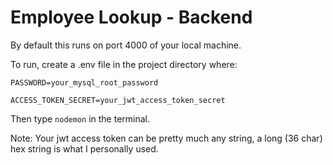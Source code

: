 # Employee Lookup - Backend

By default this runs on port 4000 of your local machine.

To run, create a .env file in the project directory where:

```
PASSWORD=your_mysql_root_password
```
```
ACCESS_TOKEN_SECRET=your_jwt_access_token_secret
```

Then type <code>nodemon</code> in the terminal.

Note: Your jwt access token can be pretty much any string, a long (36 char) hex string is what I personally used.
